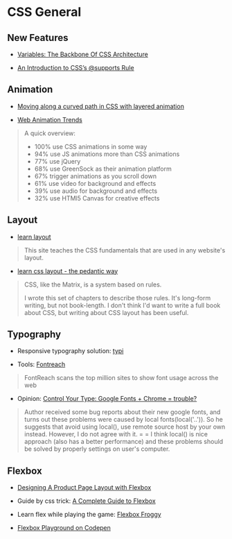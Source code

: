 # CSS General

## New Features

- [Variables: The Backbone Of CSS Architecture](https://www.smashingmagazine.com/2016/01/variables-in-css-architecture/)

- [An Introduction to CSS’s @supports Rule](http://www.sitepoint.com/an-introduction-to-css-supports-rule-feature-queries/)

## Animation

- [Moving along a curved path in CSS with layered animation](http://tobiasahlin.com/blog/curved-path-animations-in-css/)

- [Web Animation Trends](https://ihatetomatoes.net/web-animation-trends/)
> A quick overview:
> - 100% use CSS animations in some way
> - 94% use JS animations more than CSS animations
> - 77% use jQuery
> - 68% use GreenSock as their animation platform
> - 67% trigger animations as you scroll down
> - 61% use video for background and effects
> - 39% use audio for background and effects
> - 32% use HTMl5 Canvas for creative effects

## Layout

- [learn layout](http://learnlayout.com/)
> This site teaches the CSS fundamentals that are used in any website's layout.

- [learn css layout - the pedantic way](http://book.mixu.net/css/)
> CSS, like the Matrix, is a system based on rules.
>
> I wrote this set of chapters to describe those rules. It's long-form writing, but not book-length. I don't think I'd want to write a full book about CSS, but writing about CSS layout has been useful.

## Typography

- Responsive typography solution: [typi](https://github.com/zellwk/typi)

- Tools: [Fontreach](http://www.fontreach.com/)
> FontReach scans the top million sites to show font usage across the web

- Opinion: [Control Your Type: Google Fonts + Chrome = trouble?](https://m.signalvnoise.com/control-your-type-google-fonts-chrome-trouble-c21e1a106436#.4i827a73f)
> Author received some bug reports about their new google fonts, and turns out these problems were caused by local fonts(local('..')). So he suggests that avoid using local(), use remote source host by your own instead.
> However, I do not agree with it. = = I think local() is nice approach (also has a better performance) and these problems should be solved by properly settings on user's computer.

## Flexbox

- [Designing A Product Page Layout with Flexbox](https://css-tricks.com/designing-a-product-page-layout-with-flexbox/)

- Guide by css trick: [A Complete Guide to Flexbox](https://css-tricks.com/snippets/css/a-guide-to-flexbox/)

- Learn flex while playing the game: [Flexbox Froggy](http://flexboxfroggy.com/)

- [Flexbox Playground on Codepen](http://codepen.io/enxaneta/full/adLPwv/)